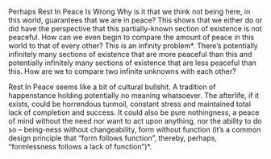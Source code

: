 Perhaps Rest In Peace Is Wrong
Why is it that we think not being here, in this world, guarantees that we are in peace? This shows that we either do or did have the perspective that this partially-known section of existence is not peaceful. How can we even begin to compare the amount of peace in this world to that of every other? This is an infinity problem*. There’s potentially infinitely many sections of existence that are more peaceful than this and potentially infinitely many sections of existence that are less peaceful than this. How are we to compare two infinite unknowns with each other?

Rest In Peace seems like a bit of cultural bullshit. A tradition of happenstance holding potentially no meaning whatsoever. The afterlife, if it exists, could be horrendous turmoil, constant stress and maintained total lack of completion and success. It could also be pure nothingness, a peace of mind without the need nor want to act upon anything, nor the ability to do so – being-ness without changeability, form without function (it’s a common design principle that “form follows function”, thereby, perhaps, “formlessness follows a lack of function”)*.